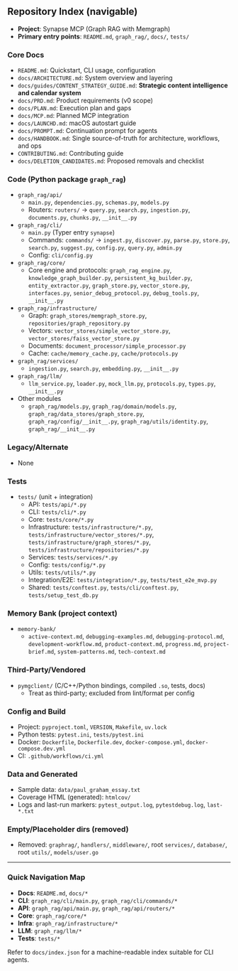 ## Repository Index (navigable)

- **Project**: Synapse MCP (Graph RAG with Memgraph)
- **Primary entry points**: `README.md`, `graph_rag/`, `docs/`, `tests/`

### Core Docs
- `README.md`: Quickstart, CLI usage, configuration
- `docs/ARCHITECTURE.md`: System overview and layering
- `docs/guides/CONTENT_STRATEGY_GUIDE.md`: **Strategic content intelligence and calendar system**
- `docs/PRD.md`: Product requirements (v0 scope)
- `docs/PLAN.md`: Execution plan and gaps
- `docs/MCP.md`: Planned MCP integration
- `docs/LAUNCHD.md`: macOS autostart guide
- `docs/PROMPT.md`: Continuation prompt for agents
- `docs/HANDBOOK.md`: Single source-of-truth for architecture, workflows, and ops
- `CONTRIBUTING.md`: Contributing guide
- `docs/DELETION_CANDIDATES.md`: Proposed removals and checklist

### Code (Python package `graph_rag`)
- `graph_rag/api/`
  - `main.py`, `dependencies.py`, `schemas.py`, `models.py`
  - Routers: `routers/` → `query.py`, `search.py`, `ingestion.py`, `documents.py`, `chunks.py`, `__init__.py`
- `graph_rag/cli/`
  - `main.py` (Typer entry `synapse`)
  - Commands: `commands/` → `ingest.py`, `discover.py`, `parse.py`, `store.py`, `search.py`, `suggest.py`, `config.py`, `query.py`, `admin.py`
  - Config: `cli/config.py`
- `graph_rag/core/`
  - Core engine and protocols: `graph_rag_engine.py`, `knowledge_graph_builder.py`, `persistent_kg_builder.py`, `entity_extractor.py`, `graph_store.py`, `vector_store.py`, `interfaces.py`, `senior_debug_protocol.py`, `debug_tools.py`, `__init__.py`
- `graph_rag/infrastructure/`
  - Graph: `graph_stores/memgraph_store.py`, `repositories/graph_repository.py`
  - Vectors: `vector_stores/simple_vector_store.py`, `vector_stores/faiss_vector_store.py`
  - Documents: `document_processor/simple_processor.py`
  - Cache: `cache/memory_cache.py`, `cache/protocols.py`
- `graph_rag/services/`
  - `ingestion.py`, `search.py`, `embedding.py`, `__init__.py`
- `graph_rag/llm/`
  - `llm_service.py`, `loader.py`, `mock_llm.py`, `protocols.py`, `types.py`, `__init__.py`
- Other modules
  - `graph_rag/models.py`, `graph_rag/domain/models.py`, `graph_rag/data_stores/graph_store.py`, `graph_rag/config/__init__.py`, `graph_rag/utils/identity.py`, `graph_rag/__init__.py`

### Legacy/Alternate
- None

### Tests
- `tests/` (unit + integration)
  - API: `tests/api/*.py`
  - CLI: `tests/cli/*.py`
  - Core: `tests/core/*.py`
  - Infrastructure: `tests/infrastructure/*.py`, `tests/infrastructure/vector_stores/*.py`, `tests/infrastructure/graph_stores/*.py`, `tests/infrastructure/repositories/*.py`
  - Services: `tests/services/*.py`
  - Config: `tests/config/*.py`
  - Utils: `tests/utils/*.py`
  - Integration/E2E: `tests/integration/*.py`, `tests/test_e2e_mvp.py`
  - Shared: `tests/conftest.py`, `tests/cli/conftest.py`, `tests/setup_test_db.py`

### Memory Bank (project context)
- `memory-bank/`
  - `active-context.md`, `debugging-examples.md`, `debugging-protocol.md`, `development-workflow.md`, `product-context.md`, `progress.md`, `project-brief.md`, `system-patterns.md`, `tech-context.md`

### Third-Party/Vendored
- `pymgclient/` (C/C++/Python bindings, compiled `.so`, tests, docs)
  - Treat as third-party; excluded from lint/format per config

### Config and Build
- Project: `pyproject.toml`, `VERSION`, `Makefile`, `uv.lock`
- Python tests: `pytest.ini`, `tests/pytest.ini`
- Docker: `Dockerfile`, `Dockerfile.dev`, `docker-compose.yml`, `docker-compose.dev.yml`
- CI: `.github/workflows/ci.yml`

### Data and Generated
- Sample data: `data/paul_graham_essay.txt`
- Coverage HTML (generated): `htmlcov/`
- Logs and last-run markers: `pytest_output.log`, `pytestdebug.log`, `last-*.txt`

### Empty/Placeholder dirs (removed)
- Removed: `graphrag/`, `handlers/`, `middleware/`, root `services/`, `database/`, root `utils/`, `models/user.go`

---

### Quick Navigation Map

- **Docs**: `README.md`, `docs/*`
- **CLI**: `graph_rag/cli/main.py`, `graph_rag/cli/commands/*`
- **API**: `graph_rag/api/main.py`, `graph_rag/api/routers/*`
- **Core**: `graph_rag/core/*`
- **Infra**: `graph_rag/infrastructure/*`
- **LLM**: `graph_rag/llm/*`
- **Tests**: `tests/*`

Refer to `docs/index.json` for a machine-readable index suitable for CLI agents.
